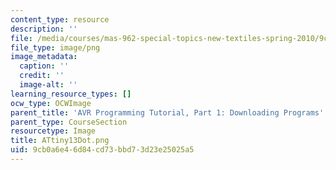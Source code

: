 ```yaml
---
content_type: resource
description: ''
file: /media/courses/mas-962-special-topics-new-textiles-spring-2010/9cb0a6e46d84cd73bbd73d23e25025a5_ATtiny13Dot.png
file_type: image/png
image_metadata:
  caption: ''
  credit: ''
  image-alt: ''
learning_resource_types: []
ocw_type: OCWImage
parent_title: 'AVR Programming Tutorial, Part 1: Downloading Programs'
parent_type: CourseSection
resourcetype: Image
title: ATtiny13Dot.png
uid: 9cb0a6e4-6d84-cd73-bbd7-3d23e25025a5
---
```

